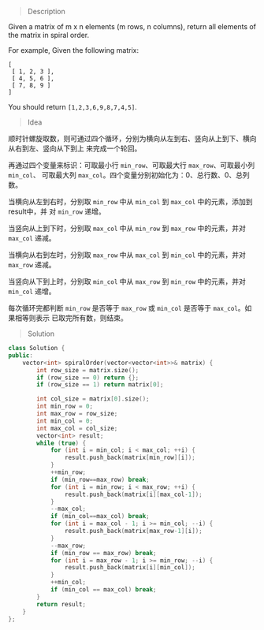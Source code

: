 > Description

Given a matrix of m x n elements (m rows, n columns), return all elements of the matrix in spiral order.

For example,
Given the following matrix:

```
[
 [ 1, 2, 3 ],
 [ 4, 5, 6 ],
 [ 7, 8, 9 ]
]
```

You should return `[1,2,3,6,9,8,7,4,5]`.

> Idea

顺时针螺旋取数，则可通过四个循环，分别为横向从左到右、竖向从上到下、横向从右到左、竖向从下到上
来完成一个轮回。

再通过四个变量来标识：可取最小行 `min_row`、可取最大行 `max_row`、可取最小列 `min_col`、
可取最大列 `max_col`。四个变量分别初始化为：0、总行数、0、总列数。

当横向从左到右时，分别取 `min_row` 中从 `min_col` 到 `max_col` 中的元素，添加到result中，并
对 `min_row` 递增。

当竖向从上到下时，分别取 `max_col` 中从 `min_row` 到 `max_row` 中的元素，并对 `max_col` 递减。

当横向从右到左时，分别取 `max_row` 中从 `max_col` 到 `min_col` 中的元素，并对 `max_row` 递减。

当竖向从下到上时，分别取 `min_col` 中从 `max_row` 到 `min_row` 中的元素，并对 `min_col` 递增。

每次循环完都判断 `min_row` 是否等于 `max_row` 或 `min_col` 是否等于 `max_col`。如果相等则表示
已取完所有数，则结束。

> Solution

```C++
class Solution {
public:
	vector<int> spiralOrder(vector<vector<int>>& matrix) {
		int row_size = matrix.size();
		if (row_size == 0) return {};
		if (row_size == 1) return matrix[0];

		int col_size = matrix[0].size();
		int min_row = 0;
		int max_row = row_size;
		int min_col = 0;
		int max_col = col_size;
		vector<int> result;
		while (true) {
			for (int i = min_col; i < max_col; ++i) {
				result.push_back(matrix[min_row][i]);
			}
			++min_row;
			if (min_row==max_row) break;
			for (int i = min_row; i < max_row; ++i) {
				result.push_back(matrix[i][max_col-1]);
			}
			--max_col;
			if (min_col==max_col) break;
			for (int i = max_col - 1; i >= min_col; --i) {
				result.push_back(matrix[max_row-1][i]);
			}
			--max_row;
			if (min_row == max_row) break;
			for (int i = max_row - 1; i >= min_row; --i) {
				result.push_back(matrix[i][min_col]);
			}
			++min_col;
			if (min_col == max_col) break;
		}
		return result;
	}
};
```
